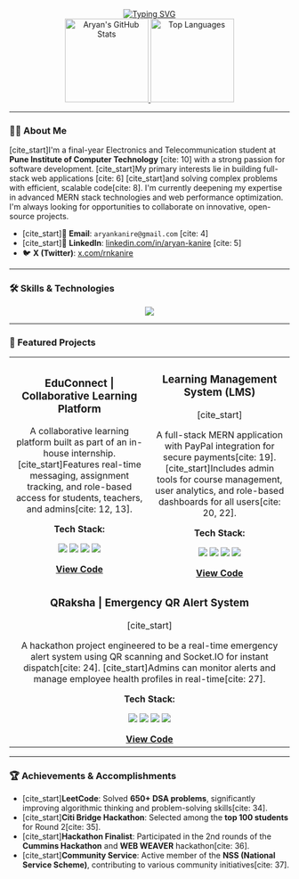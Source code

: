 <div align="center">
  <a href="https://git.io/typing-svg"><img src="https://readme-typing-svg.herokuapp.com?font=Fira+Code&size=30&pause=1000&color=00BFFF&center=true&width=435&lines=Hi+there%2C+I'm+Aryan+Kanire+👋" alt="Typing SVG" /></a>
</div>

<div align="center">
  <a href="https://github.com/AryanKanire">
    <img src="https://github-readme-stats.vercel.app/api?username=AryanKanire&show_icons=true&theme=dracula&count_private=true&hide_border=true" alt="Aryan's GitHub Stats" height="150" />
  </a>
  <a href="https://github.com/AryanKanire">
    <img src="https://github-readme-stats.vercel.app/api/top-langs/?username=AryanKanire&layout=compact&theme=dracula&hide_border=true" alt="Top Languages" height="150" />
  </a>
</div>

---

### 👨‍💻 About Me

[cite_start]I'm a final-year Electronics and Telecommunication student at **Pune Institute of Computer Technology** [cite: 10] with a strong passion for software development. [cite_start]My primary interests lie in building full-stack web applications [cite: 6] [cite_start]and solving complex problems with efficient, scalable code[cite: 8]. I'm currently deepening my expertise in advanced MERN stack technologies and web performance optimization. I'm always looking for opportunities to collaborate on innovative, open-source projects.

- [cite_start]📧 **Email**: `aryankanire@gmail.com` [cite: 4]
- [cite_start]🔗 **LinkedIn**: [linkedin.com/in/aryan-kanire](https://linkedin.com/in/aryan-kanire) [cite: 5]
- 🐦 **X (Twitter)**: [x.com/rnkanire](https://x.com/rnkanire)

---

### 🛠️ Skills & Technologies

<p align="center">
  <a href="https://skillicons.dev">
    <img src="https://skillicons.dev/icons?i=cpp,c,python,js,ts,mongodb,mysql,express,react,nextjs,nodejs,html,css,tailwind,git,figma,postman" />
  </a>
</p>

---

### 🚀 Featured Projects

<table>
  <tr>
    <td width="50%">
      <h3 align="center">EduConnect | Collaborative Learning Platform</h3>
      <div align="center">
        <p>A collaborative learning platform built as part of an in-house internship. [cite_start]Features real-time messaging, assignment tracking, and role-based access for students, teachers, and admins[cite: 12, 13].</p>
        <p><b>Tech Stack:</b></p>
        <p>
          <img src="https://img.shields.io/badge/Next.js-000000?style=for-the-badge&logo=nextdotjs&logoColor=white" />
          <img src="https://img.shields.io/badge/Socket.io-010101?style=for-the-badge&logo=socketdotio&logoColor=white" />
          <img src="https://img.shields.io/badge/MongoDB-47A248?style=for-the-badge&logo=mongodb&logoColor=white" />
          <img src="https://img.shields.io/badge/Tailwind_CSS-38B2AC?style=for-the-badge&logo=tailwind-css&logoColor=white" />
        </p>
        <a href="https://github.com/AryanKanire/EduConnect-Collaborative-Learning-Platform" target="_blank"><b>View Code</b></a>
      </div>
    </td>
    <td width="50%">
      <h3 align="center">Learning Management System (LMS)</h3>
      <div align="center">
        [cite_start]<p>A full-stack MERN application with PayPal integration for secure payments[cite: 19]. [cite_start]Includes admin tools for course management, user analytics, and role-based dashboards for all users[cite: 20, 22].</p>
        <p><b>Tech Stack:</b></p>
        <p>
          <img src="https://img.shields.io/badge/React-20232A?style=for-the-badge&logo=react&logoColor=61DAFB" />
          <img src="https://img.shields.io/badge/Node.js-339933?style=for-the-badge&logo=nodedotjs&logoColor=white" />
          <img src="https://img.shields.io/badge/Express.js-000000?style=for-the-badge&logo=express&logoColor=white" />
          <img src="https://img.shields.io/badge/PayPal-00457C?style=for-the-badge&logo=paypal&logoColor=white" />
        </p>
        <a href="https://github.com/AryanKanire/LMS-Management" target="_blank"><b>View Code</b></a>
      </div>
    </td>
  </tr>
  <tr>
    <td colspan="2">
      <h3 align="center">QRaksha | Emergency QR Alert System</h3>
      <div align="center">
        [cite_start]<p>A hackathon project engineered to be a real-time emergency alert system using QR scanning and Socket.IO for instant dispatch[cite: 24]. [cite_start]Admins can monitor alerts and manage employee health profiles in real-time[cite: 27].</p>
        <p><b>Tech Stack:</b></p>
        <p>
          <img src="https://img.shields.io/badge/React-20232A?style=for-the-badge&logo=react&logoColor=61DAFB" />
          <img src="https://img.shields.io/badge/Socket.io-010101?style=for-the-badge&logo=socketdotio&logoColor=white" />
          <img src="https://img.shields.io/badge/JSON_Web_Tokens-000000?style=for-the-badge&logo=jsonwebtokens&logoColor=white" />
           <img src="https://img.shields.io/badge/Node.js-339933?style=for-the-badge&logo=nodedotjs&logoColor=white" />
        </p>
        <a href="https://github.com/AryanKanire/QRaksha-Emergency-QR-Alert-System" target="_blank"><b>View Code</b></a>
      </div>
    </td>
  </tr>
</table>

---

### 🏆 Achievements & Accomplishments
- [cite_start]**LeetCode**: Solved **650+ DSA problems**, significantly improving algorithmic thinking and problem-solving skills[cite: 34].
- [cite_start]**Citi Bridge Hackathon**: Selected among the **top 100 students** for Round 2[cite: 35].
- [cite_start]**Hackathon Finalist**: Participated in the 2nd rounds of the **Cummins Hackathon** and **WEB WEAVER** hackathon[cite: 36].
- [cite_start]**Community Service**: Active member of the **NSS (National Service Scheme)**, contributing to various community initiatives[cite: 37].
